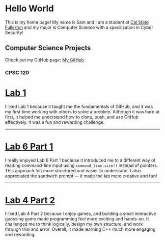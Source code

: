 # Hello World

This is my home page! My name is Sam and I am a student at [Cal State Fullerton](http://www.fullerton.edu/) and my major is Computer Science with a specilization in Cyber Security!

## Computer Science Projects

Check out my GitHub page: [My GitHub](https://github.com/samahorro)

### CPSC 120


# [**Lab 1**](https://github.com/cpsc-spring-2025/cpsc-120-lab-01-chris-vasquez-2/tree/main/part-1)

I liked Lab 1 because it taught me the fundamentals of GitHub, and it was my first time working with others to solve a problem. Although it was hard at first, it helped me understand how to clone, push, and use GitHub effectively. It was a fun and rewarding challenge.

---

# [**Lab 6 Part 1**](https://github.com/cpsc-spring-2025/cpsc-120-lab-06-sam-joy/tree/main/part-1)

I really enjoyed Lab 6 Part 1 because it introduced me to a different way of reading command-line input using `command_line.size()` instead of pointers. This approach felt more structured and easier to understand. I also appreciated the sandwich prompt — it made the lab more creative and fun!

---

# [**Lab 4 Part 2**](https://github.com/cpsc-spring-2025/cpsc-120-lab-04-sam_ashley/tree/main/part-2)

I liked Lab 4 Part 2 because I enjoy games, and building a small interactive guessing game made programming feel more exciting and hands-on. It challenged me to think logically, design my own structure, and work through trial and error. Overall, it made learning C++ much more engaging and rewarding.
